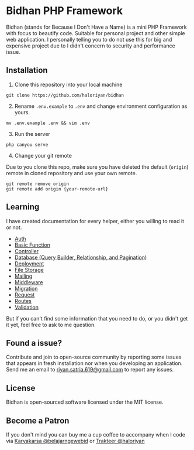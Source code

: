 # Bidhan PHP Framework

Bidhan (stands for Because I Don't Have a Name) is a mini PHP Framework with focus to beautify code. Suitable for personal project and other simple web application. I personally telling you to do not use this for big and expensive project due to I didn't concern to security and performance issue.

## Installation

1. Clone this repository into your local machine

```
git clone https://github.com/haloriyan/bidhan
```

2. Rename `.env.example` to `.env` and change environment configuration as yours.

```
mv .env.example .env && vim .env
```

3. Run the server

```
php canyou serve
```

4. Change your git remote

Due to you clone this repo, make sure you have deleted the default (`origin`) remote in cloned repository and use your own remote.

```
git remote remove origin
git remote add origin {your-remote-url}
```

## Learning

I have created documentation for every helper, either you willing to read it or not.

- [Auth](./docs/Auth.md)
- [Basic Function](./docs/Basic.md)
- [Controller](./docs/Controller.md)
- [Database (Query Builder, Relationship, and Pagination)](./docs/Database.md)
- [Deployment](./docs/Deployment.md)
- [File Storage](./docs/File_Storage.md)
- [Mailing](./docs/Mailing.md)
- [Middleware](./docs/Middleware.md)
- [Migration](./docs/Migration.md)
- [Request](./docs/Request.md)
- [Routes](./docs/Routes.md)
- [Validation](./docs/Validation.md)

But if you can't find some information that you need to do, or you didn't get it yet, feel free to ask to me question.

## Found a issue?

Contribute and join to open-source community by reporting some issues that appears in fresh installation nor when you developing an application. Send me an email to [riyan.satria.619@gmail.com](mailto:riyan.satria.619@gmail.com) to report any issues.

## License

Bidhan is open-sourced software licensed under the MIT license.

## Become a Patron

If you don't mind you can buy me a cup coffee to accompany when I code via [Karyakarsa @belajarngewebid](https://karyakarsa.com/belajarngewebid) or [Trakteer @haloriyan](https://trakteer.id/haloriyan)